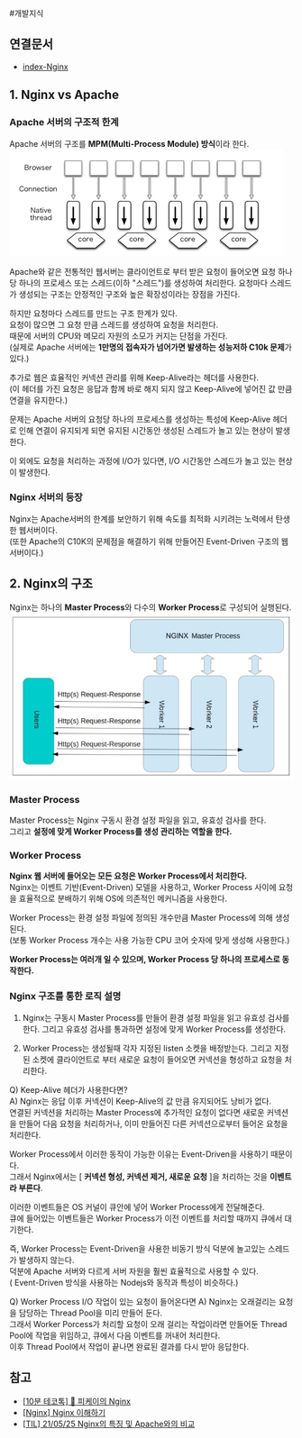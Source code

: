 #개발지식 

## 연결문서
- [index-Nginx](../index-Nginx.md)

## 1. Nginx vs Apache

### Apache 서버의 구조적 한계

Apache 서버의 구조를 **MPM(Multi-Process Module) 방식**이라 한다.  
![Apache한계](images/Apache한계.png)

Apache와 같은 전통적인 웹서버는 클라이언트로 부터 받은 요청이 들어오면 요청 하나당 하나의 프로세스 또는 스레드(이하 "스레드")를 생성하여 처리한다. 요청마다 스레드가 생성되는 구조는 안정적인 구조와 높은 확장성이라는 장점을 가진다.

하지만 요청마다 스레드를 만드는 구조 한계가 있다.  
요청이 많으면 그 요청 만큼 스레드를 생성하여 요청을 처리한다.  
때문에 서버의 CPU와 메모리 자원의 소모가 커지는 단점을 가진다.  
(실제로 Apache 서버에는 **1만명의 접속자가 넘어가면 발생하는 성능저하 C10k 문제**가 있다.)

추가로 웹은 효율적인 커넥션 관리를 위해 Keep-Alive라는 헤더를 사용한다.  
(이 헤더를 가진 요청은 응답과 함께 바로 해지 되지 않고 Keep-Alive에 넣어진 값 만큼 연결을 유지한다.)

문제는 Apache 서버의 요청당 하나의 프로세스를 생성하는 특성에 Keep-Alive 헤더로 인해 연결이 유지되게 되면 유지된 시간동안 생성된 스레드가 놀고 있는 현상이 발생한다.

이 외에도 요청을 처리하는 과정에 I/O가 있다면, I/O 시간동안 스레드가 놀고 있는 현상이 발생한다.  

### Nginx 서버의 등장

Nginx는 Apache서버의 한계를 보안하기 위해 속도를 최적화 시키려는 노력에서 탄생한 웹서버이다.  
(또한 Apache의 C10K의 문제점을 해결하기 위해 만들어진 Event-Driven 구조의 웹 서버이다.)  

## 2. Nginx의 구조

Nginx는 하나의 **Master Process**와 다수의 **Worker Process**로 구성되어 실행된다.  
![Nginx동작구조](images/Nginx동작구조.png)

### Master Process

Master Process는 Nginx 구동시 환경 설정 파일을 읽고, 유효성 검사를 한다.  
그리고 **설정에 맞게 Worker Process를 생성 관리하는 역할을 한다.**

### Worker Process

**Nginx 웹 서버에 들어오는 모든 요청은 Worker Process에서 처리한다.**  
Nginx는 이벤트 기반(Event-Driven) 모델을 사용하고, Worker Process 사이에 요청을 효율적으로 분배하기 위해 OS에 의존적인 메커니즘을 사용한다.  

Worker Process는 환경 설정 파일에 정의된 개수만큼 Master Process에 의해 생성된다.  
(보통 Worker Process 개수는 사용 가능한 CPU 코어 숫자에 맞게 생성해 사용한다.)

**Worker Process는 여러개 일 수 있으며, Worker Process 당 하나의 프로세스로 동작한다.**

### Nginx 구조를 통한 로직 설명

1. Nginx는 구동시 Master Process를 만들어 환경 설정 파일을 읽고 유효성 검사를 한다. 그리고 유효성 검사를 통과하면 설정에 맞게 Worker Process를 생성한다.

2. Worker Process는 생성될때 각자 지정된 listen 소켓을 배정받는다. 그리고 지정된 소켓에 클라이언트로 부터 새로운 요청이 들어오면 커넥션을 형성하고 요청을 처리한다.  
	
Q) Keep-Alive 헤더가 사용한다면?   
A) Nginx는 응답 이후 커넥션이 Keep-Alive의 값 만큼 유지되어도 낭비가 없다.  
연결된 커넥션을 처리하는 Master Process에 추가적인 요청이 없다면 새로운 커넥션을 만들어 다음 요청을 처리하거나, 이미 만들어진 다른 커넥션으로부터 들어온 요청을 처리한다.

Worker Process에서 이러한 동작이 가능한 이유는 Event-Driven을 사용하기 때문이다.  
그래서 Nginx에서는 [ **커넥션 형성, 커넥션 제거, 새로운 요청** ]을 처리하는 것을 **이벤트라 부른다**.

이러한 이벤트들은 OS 커널이 큐안에 넣어 Worker Process에게 전달해준다.  
큐에 들어있는 이벤트들은 Worker Process가 이전 이벤트를 처리할 때까지 큐에서 대기한다.

즉, Worker Process는 Event-Driven을 사용한 비동기 방식 덕분에 놀고있는 스레드가 발생하지 않는다.  
덕분에 Apache 서버와 다르게 서버 자원을 훨씬 효율적으로 사용할 수 있다.  
( Event-Driven 방식을 사용하는 Nodejs와 동작과 특성이 비슷하다.)  


Q) Worker Process I/O 작업이 있는 요청이 들어온다면
A) Nginx는 오래걸리는 요청을 담당하는 Thread Pool을 미리 만들어 둔다.  
그래서 Worker Porcess가 처리할 요청이 오래 걸리는 작업이라면 만들어둔 Thread Pool에 작업을 위임하고,
큐에서 다음 이벤트를 꺼내어 처리한다.  
이후 Thread Pool에서 작업이 끝나면 완료된 결과를 다시 받아 응답한다.  

## 참고
- [[10분 테코톡] 🤫 피케이의 Nginx](https://www.youtube.com/watch?v=6FAwAXXj5N0)
- [[Nginx] Nginx 이해하기](https://icarus8050.tistory.com/57)
- [[TIL] 21/05/25 Nginx의 특징 및 Apache와의 비교](https://ariels1996.github.io/til/til22/)